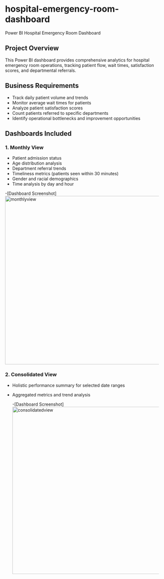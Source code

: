 # hospital-emergency-room-dashboard
Power BI Hospital Emergency Room Dashboard
## Project Overview
This Power BI dashboard provides comprehensive analytics for hospital emergency room operations, tracking patient flow, wait times, satisfaction scores, and departmental referrals.

## Business Requirements
- Track daily patient volume and trends
- Monitor average wait times for patients
- Analyze patient satisfaction scores
- Count patients referred to specific departments
- Identify operational bottlenecks and improvement opportunities

## Dashboards Included

### 1. Monthly View
- Patient admission status
- Age distribution analysis
- Department referral trends
- Timeliness metrics (patients seen within 30 minutes)
- Gender and racial demographics
- Time analysis by day and hour

-[Dashboard Screenshot] <img width="906" height="552" alt="monthlyview" src="https://github.com/user-attachments/assets/20855202-35fa-4648-83b9-0bed3dfe90b3" />

### 2. Consolidated View
- Holistic performance summary for selected date ranges
- Aggregated metrics and trend analysis

  -[Dashboard Screenshot]<img width="903" height="548" alt="consolidatedview" src="https://github.com/user-attachments/assets/6c61f02d-bdb9-4e7d-9ac1-5ea5c2e184b4" />
